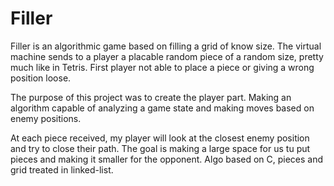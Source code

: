 # Filler

Filler is an algorithmic game based on filling a grid of know size. The virtual machine sends to a player a placable random piece of a random size, pretty much like in Tetris. 
First player not able to place a piece or giving a wrong position loose.

The purpose of this project was to create the player part. Making an algorithm capable of analyzing a game state and making moves based on enemy positions.

At each piece received, my player will look at the closest enemy position and try to close their path. The goal is making a large space for us tu put pieces and making it smaller
for the opponent.
Algo based on C, pieces and grid treated in linked-list. 
